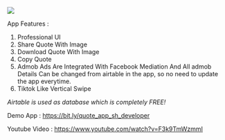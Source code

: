 <img src="https://img.youtube.com/vi/m_vqUBytTJk/maxresdefault.jpg"></img>

App Features :

1. Professional UI
2. Share Quote With Image
3. Download Quote With Image
4. Copy Quote
5. Admob Ads Are Integrated With Facebook Mediation And All admob Details Can be changed from airtable in the app, so no need to update the app everytime.
6. Tiktok Like Vertical Swipe


*Airtable is used as database which is completely FREE!*


Demo App : https://bit.ly/quote_app_sh_developer

Youtube Video : https://www.youtube.com/watch?v=F3k9TmWzmmI
